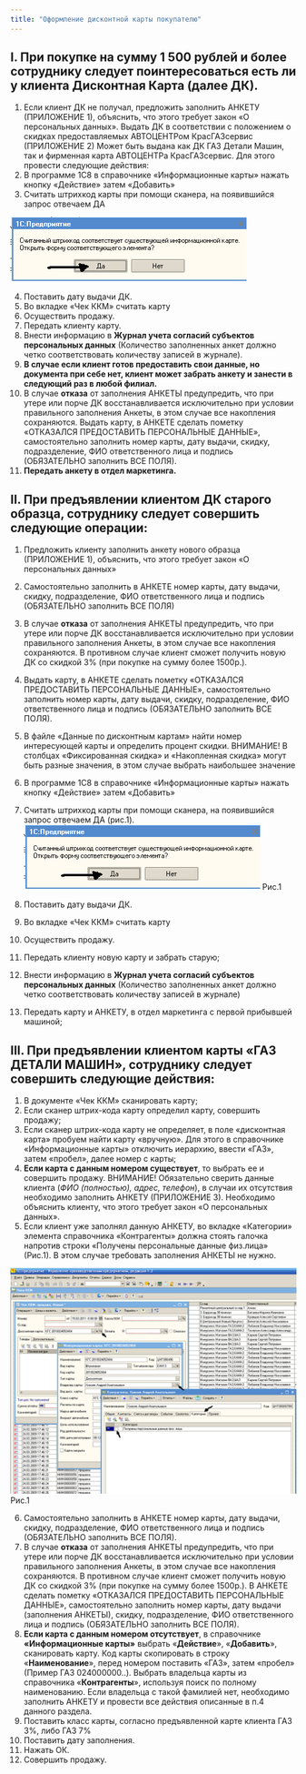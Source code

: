 ```yaml
---
title: "Оформление дисконтной карты покупателю"
---
```


## I. При покупке на сумму 1 500 рублей и более сотруднику следует поинтересоваться есть ли у клиента Дисконтная Карта (далее ДК).

1. Если клиент ДК не получал, предложить заполнить АНКЕТУ (ПРИЛОЖЕНИЕ 1), объяснить, что этого требует закон «О персональных данных». Выдать ДК в соответствии с положением о скидках предоставляемых АВТОЦЕНТРом КрасГАЗсервис (ПРИЛОЖЕНИЕ 2) Может быть выдана как ДК ГАЗ Детали Машин, так и фирменная карта АВТОЦЕНТРа КрасГАЗсервис. Для этого провести следующие действия:
2. В программе 1С8 в справочнике «Информационные карты» нажать кнопку «Действие» затем «Добавить»
3. Считать штрихкод карты при помощи сканера, на появившийся запрос отвечаем ДА

![](KBO/_attach/lu902410d00_tmp_59ba2ddfa31bd64f.png)

4. Поставить дату выдачи ДК.
5. Во вкладке «Чек ККМ» считать карту
7. Осуществить продажу.
8. Передать клиенту карту.
9. Внести информацию в **Журнал учета согласий субъектов персональных данных** (Количество заполненных анкет должно четко соответствовать количеству записей в журнале).
10. **В случае если клиент готов предоставить свои данные, но документа при себе нет, клиент может забрать анкету и занести в следующий раз в любой филиал.**
11. В случае **отказа** от заполнения АНКЕТЫ предупредить, что при утере или порче ДК восстанавливается исключительно при условии правильного заполнения Анкеты, в этом случае все накопления сохраняются. Выдать карту, в АНКЕТЕ сделать пометку «ОТКАЗАЛСЯ ПРЕДОСТАВИТЬ ПЕРСОНАЛЬНЫЕ ДАННЫЕ», самостоятельно заполнить номер карты, дату выдачи, скидку, подразделение, ФИО ответственного лица и подпись (ОБЯЗАТЕЛЬНО заполнить ВСЕ ПОЛЯ).
12. **Передать анкету в отдел маркетинга.**

 
## II. **При предъявлении клиентом ДК старого образца, сотруднику следует совершить следующие операции:**
  
1. Предложить клиенту заполнить анкету нового образца (ПРИЛОЖЕНИЕ 1), объяснить, что этого требует закон «О персональных данных»
2. Самостоятельно заполнить в АНКЕТЕ номер карты, дату выдачи, скидку, подразделение, ФИО ответственного лица и подпись (ОБЯЗАТЕЛЬНО заполнить ВСЕ ПОЛЯ)
3. В случае **отказа** от заполнения АНКЕТЫ предупредить, что при утере или порче ДК восстанавливается исключительно при условии правильного заполнения Анкеты, в этом случае все накопления сохраняются. В противном случае клиент сможет получить новую ДК со скидкой 3% (при покупке на сумму более 1500р.).
4. Выдать карту, в АНКЕТЕ сделать пометку «ОТКАЗАЛСЯ ПРЕДОСТАВИТЬ ПЕРСОНАЛЬНЫЕ ДАННЫЕ», самостоятельно заполнить номер карты, дату выдачи, скидку, подразделение, ФИО ответственного лица и подпись (ОБЯЗАТЕЛЬНО заполнить ВСЕ ПОЛЯ).
5. В файле «Данные по дисконтным картам» найти номер интересующей карты и определить процент скидки. ВНИМАНИЕ! В столбцах «Фиксированная скидка» и «Накопленная скидка» могут быть разные значения, в этом случае выбрать наибольшее значение
6. В программе 1С8 в справочнике «Информационные карты» нажать кнопку «Действие» затем «Добавить»
7. Считать штрихкод карты при помощи сканера, на появившийся запрос отвечаем ДА (рис.1).
![](KBO/_attach/lu902410d00_tmp_59ba2ddfa31bd64f.png)
Рис.1

8. Поставить дату выдачи ДК.
9. Во вкладке «Чек ККМ» считать карту
10. Осуществить продажу.
11. Передать клиенту новую карту и забрать старую;
12. Внести информацию в **Журнал учета согласий субъектов персональных данных** (Количество заполненных анкет должно четко соответствовать количеству записей в журнале)
13. Передать карту и АНКЕТУ, в отдел маркетинга с первой прибывшей машиной;

## III. При предъявлении клиентом карты «ГАЗ ДЕТАЛИ МАШИН», сотруднику следует совершить следующие действия:

 1. В документе «Чек ККМ» сканировать карту;
 2. Если сканер штрих-кода карту определил карту, совершить продажу;
 3. Если сканер штрих-кода карту не определяет, в поле «дисконтная карта» пробуем найти карту «вручную». Для этого в справочнике «Информационные карты» отключить иерархию, ввести «ГАЗ», затем «пробел», далее номер с карты;
 4. **Если карта с данным номером существует**, то выбрать ее и совершить продажу. ВНИМАНИЕ! Обязательно сверить данные клиента (_ФИО (полностью), адрес, телефон_), в случаи их отсутствия необходимо заполнить АНКЕТУ (ПРИЛОЖЕНИЕ 3). Необходимо объяснить клиенту, что этого требует закон «О персональных данных».
 5. Если клиент уже заполнял данную АНКЕТУ, во вкладке «Категории» элемента справочника «Контрагенты» должна стоять галочка напротив строки «Получены персональные данные физ.лица» (Рис.1). В этом случае требовать заполнения АНКЕТЫ не нужно.

![](KBO/_attach/lu902410d00_tmp_f57502a315c778dc.png)
Рис.1

6. Самостоятельно заполнить в АНКЕТЕ номер карты, дату выдачи, скидку, подразделение, ФИО ответственного лица и подпись (ОБЯЗАТЕЛЬНО заполнить ВСЕ ПОЛЯ).
7. В случае **отказа** от заполнения АНКЕТЫ предупредить, что при утере или порче ДК восстанавливается исключительно при условии правильного заполнения Анкеты, в этом случае все накопления сохраняются. В противном случае клиент сможет получить новую ДК со скидкой 3% (при покупке на сумму более 1500р.). В АНКЕТЕ сделать пометку «ОТКАЗАЛСЯ ПРЕДОСТАВИТЬ ПЕРСОНАЛЬНЫЕ ДАННЫЕ», самостоятельно заполнить номер карты, дату выдачи (заполнения АНКЕТЫ), скидку, подразделение, ФИО ответственного лица и подпись (ОБЯЗАТЕЛЬНО заполнить ВСЕ ПОЛЯ).
8. **Если карта с данным номером отсутствует**, в справочнике **«Информационные карты»** выбрать «**Действие**», «**Добавить**», сканировать карту. Код карты скопировать в строку «**Наименование**», перед номером поставить «ГАЗ», затем «пробел» (Пример ГАЗ 024000000..). Выбрать владельца карты из справочника «**Контрагенты**», используя поиск по полному наименованию. Если владельца с такой фамилией нет, необходимо заполнить АНКЕТУ и провести все действия описанные в п.4 данного раздела.
9. Поставить класс карты, согласно предъявленной карте клиента ГАЗ 3%, либо ГАЗ 7%
10. Поставить дату заполнения.
11. Нажать ОК.
12. Совершить продажу.